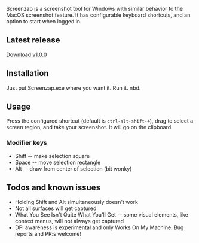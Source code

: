 Screenzap is a screenshot tool for Windows with similar behavior to the MacOS screenshot feature. It has configurable keyboard shortcuts, and an option to start when logged in.

## Latest release

[Download v1.0.0](https://github.com/teetow/screenzap/releases/download/v1.0.0/screenzap.exe)

## Installation

Just put Screenzap.exe where you want it. Run it. nbd.

## Usage

Press the configured shortcut (default is `ctrl-alt-shift-4`), drag to select a screen region, and take your screenshot. It will go on the clipboard.

### Modifier keys

* Shift -- make selection square
* Space -- move selection rectangle
* Alt -- draw from center of selection (bit wonky)

## Todos and known issues

* Holding Shift and Alt simultaneously doesn't work
* Not all surfaces will get captured
* What You See Isn't Quite What You'll Get -- some visual elements, like context menus, will not always get captured
* DPI awareness is experimental and only Works On My Machine. Bug reports and PR:s welcome!
